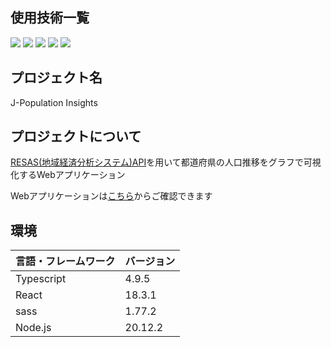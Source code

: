 ## 使用技術一覧

<!-- シールド一覧 -->
<p style="display: inline">
  <!-- フロントエンド -->
  <img src="https://img.shields.io/badge/-Typescript-007ACC.svg?logo=typescript&style=plastic">
  <img src="https://img.shields.io/badge/-React-61DAFB.svg?logo=react&style=plastic">
  <img src="https://img.shields.io/badge/-Sass-CC6699.svg?logo=sass&style=plastic">
  <img src="https://img.shields.io/badge/-Node.js-339933.svg?logo=node.js&style=plastic">
  <img src="https://img.shields.io/badge/-Npm-CB3837.svg?logo=npm&style=plastic">
  
</p>

<!-- プロジェクトについて　-->

## プロジェクト名

J-Population Insights

## プロジェクトについて

[RESAS(地域経済分析システム)API](https://opendata.resas-portal.go.jp/)を用いて都道府県の人口推移をグラフで可視化するWebアプリケーション

Webアプリケーションは[こちら](https://yumemi-passport-zeta.vercel.app/)からご確認できます

## 環境

| 言語・フレームワーク | バージョン |
| -------------------- | ---------- |
| Typescript           | 4.9.5      |
| React                | 18.3.1     |
| sass                 | 1.77.2     |
| Node.js              | 20.12.2    |
